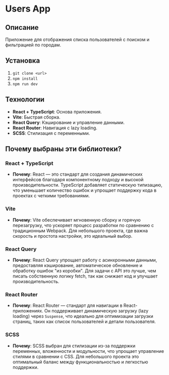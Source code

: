 # Users App

## Описание
Приложение для отображения списка пользователей с поиском и фильтрацией по городам.

## Установка
1. `git clone <url>`
2. `npm install`
3. `npm run dev`

## Технологии
- **React + TypeScript**: Основа приложения.
- **Vite**: Быстрая сборка.
- **React Query**: Кэширование и управление данными.
- **React Router**: Навигация с lazy loading.
- **SCSS**: Стилизация с переменными.

## Почему выбраны эти библиотеки?

### React + TypeScript
- **Почему**: React — это стандарт для создания динамических интерфейсов благодаря компонентному подходу и высокой производительности. TypeScript добавляет статическую типизацию, что уменьшает количество ошибок и упрощает поддержку кода в проектах с четкими требованиями.

### Vite
- **Почему**: Vite обеспечивает мгновенную сборку и горячую перезагрузку, что ускоряет процесс разработки по сравнению с традиционным Webpack. Для небольшого проекта, где важна скорость и простота настройки, это идеальный выбор.

### React Query
- **Почему**: React Query упрощает работу с асинхронными данными, предоставляя кэширование, автоматическое обновление и обработку ошибок "из коробки". Для задачи с API это лучше, чем писать собственную логику fetch, так как снижает код и улучшает производительность.

### React Router
- **Почему**: React Router — стандарт для навигации в React-приложениях. Он поддерживает динамическую загрузку (lazy loading) через `Suspense`, что идеально для оптимизации загрузки страниц, таких как список пользователей и детали пользователя.

### SCSS
- **Почему**: SCSS выбран для стилизации из-за поддержки переменных, вложенности и модульности, что упрощает управление стилями в сравнении с CSS. Для небольшого проекта это оптимальный баланс между функциональностью и легкостью поддержки.